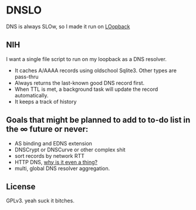 DNSLO
=====

DNS is always SLOw, so I made it run on [LOopback](https://en.wikipedia.org/wiki/Loopback)



## NIH

I want a single file script to run on my loopback as a DNS resolver.

 - It caches A/AAAA records using oldschool Sqlite3. Other types are pass-thru
 - Always returns the last-known good DNS record first.
 - When TTL is met, a background task will update the record automatically.
 - It keeps a track of history


## Goals that might be planned to add to to-do list in the ∞ future or never:

 - AS binding and EDNS extension
 - DNSCrypt or DNSCurve or other complex shit
 - sort records by network RTT
 - HTTP DNS, [why is it even a thing?](https://developers.google.com/speed/public-dns/docs/dns-over-https)
 - multi, global DNS resolver aggregation.

 ## License

 GPLv3. yeah suck it bitches.